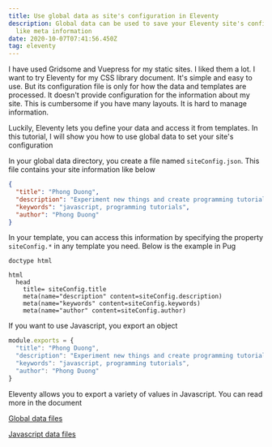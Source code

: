 ```yaml
---
title: Use global data as site's configuration in Eleventy
description: Global data can be used to save your Eleventy site's configuration
  like meta information
date: 2020-10-07T07:41:56.450Z
tag: eleventy
---
```

I have used Gridsome and Vuepress for my static sites. I liked them a lot. I want to try Eleventy for my CSS library document. It's simple and easy to use. But its configuration file is only for how the data and templates are processed. It doesn't provide configuration for the information about my site. This is cumbersome if you have many layouts. It is hard to manage information.

Luckily, Eleventy lets you define your data and access it from templates. In this tutorial, I will show you how to use global data to set your site's configuration

In your global data directory, you create a file named `siteConfig.json`. This file contains your site information like below

```json
{
  "title": "Phong Duong",
  "description": "Experiment new things and create programming tutorials",
  "keywords": "javascript, programming tutorials",
  "author": "Phong Duong"
}
```

In your template, you can access this information by specifying the property `siteConfig.*` in any template you need. Below is the example in Pug

```pug
doctype html

html
  head
    title= siteConfig.title
    meta(name="description" content=siteConfig.description)
    meta(name="keywords" content=siteConfig.keywords)
    meta(name="author" content=siteConfig.author)
```

If you want to use Javascript, you export an object

```javascript
module.exports = {
  "title": "Phong Duong",
  "description": "Experiment new things and create programming tutorials",
  "keywords": "javascript, programming tutorials",
  "author": "Phong Duong"
}
```

Eleventy allows you to export a variety of values in Javascript. You can read more in the document

[Global data files](https://www.11ty.dev/docs/data-global/)

[Javascript data files](https://www.11ty.dev/docs/data-js/)